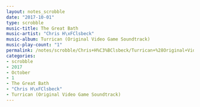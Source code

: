 ```yaml
---
layout: notes_scrobble
date: "2017-10-01"
type: scrobble
music-title: The Great Bath
music-artist: "Chris H\xFClsbeck"
music-album: Turrican (Original Video Game Soundtrack)
music-play-count: "1"
permalink: /notes/scrobble/Chris+H%C3%BClsbeck/Turrican+%28Original+Video+Game+Soundtrack%29/c49d54c2602fc06a3e64afad70eab2d9a09e4e85.html
categories:
- scrobble
- 2017
- October
- 1
- The Great Bath
- "Chris H\xFClsbeck"
- Turrican (Original Video Game Soundtrack)
---
```

